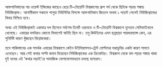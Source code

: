 আফগানিস্তানের পর ওয়েস্ট ইন্ডিজের কাছেও হেরে টি–টোয়েন্টি বিশ্বকাপের গ্রুপ পর্ব থেকে ছিটকে পড়ার শঙ্কায় নিউজিল্যান্ড। আগামীকাল সকালে পাপুয়া নিউগিনির বিপক্ষে আফগানিস্তান জিতলে অথবা ১ পয়েন্ট পেলেই নিউজিল্যান্ডের বিদায় নিশ্চিত হবে।

অথচ এই নিউজিল্যান্ডই একমাত্র দল হিসেবে সর্বশেষ তিনটি ওয়ানডে ও টি–টোয়েন্টি বিশ্বকাপে ন্যূনতম সেমিফাইনালে খেলেছে। এবারের দলটারও কোনো বিভাগেই ঘাটতি ছিল না। তবু কিউইদের এমন ছন্নছাড়া পারফরম্যান্স কেন, এর সুনির্দিষ্ট কারণ খুঁজছেন বিশ্লেষকেরা।

তবে পাকিস্তানের এক সমর্থক এবারের বিশ্বকাপে কেইন উইলিয়ামসন–ট্রেন্ট বোল্টদের ভরাডুবির একটা কারণ সামনে এনেছেন। আর সেই কথার পাল্টা জবাব দিয়েছেন নিউজিল্যান্ডের এক ক্রিকেটার। বিশ্বকাপ থেকে বাদ পড়ার শঙ্কায় থাকা দুই দলের এই ‘কথার লড়াই’য়ে সামাজিক যোগাযোগমাধ্যমে চলছে হাস্যরস।
